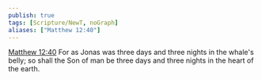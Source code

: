 ```yaml
---
publish: true
tags: [Scripture/NewT, noGraph]
aliases: ["Matthew 12:40"]
---
```

[Matthew 12:40](https://churchofjesuschrist.org/study/scriptures/nt/matt/12?lang=eng&id=p40#p40) For as Jonas was three days and three nights in the whale's belly; so shall the Son of man be three days and three nights in the heart of the earth.
